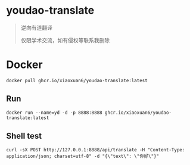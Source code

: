 # youdao-translate

> 逆向有道翻译
>
> 仅限学术交流，如有侵权等联系我删除

# Docker

```shell
docker pull ghcr.io/xiaoxuan6/youdao-translate:latest
```

## Run

```shell
docker run --name=yd -d -p 8888:8888 ghcr.io/xiaoxuan6/youdao-translate:latest
```

## Shell test

```shell
curl -sX POST http://127.0.0.1:8888/api/translate -H "Content-Type: application/json; charset=utf-8" -d "{\"text\": \"你好\"}"
```